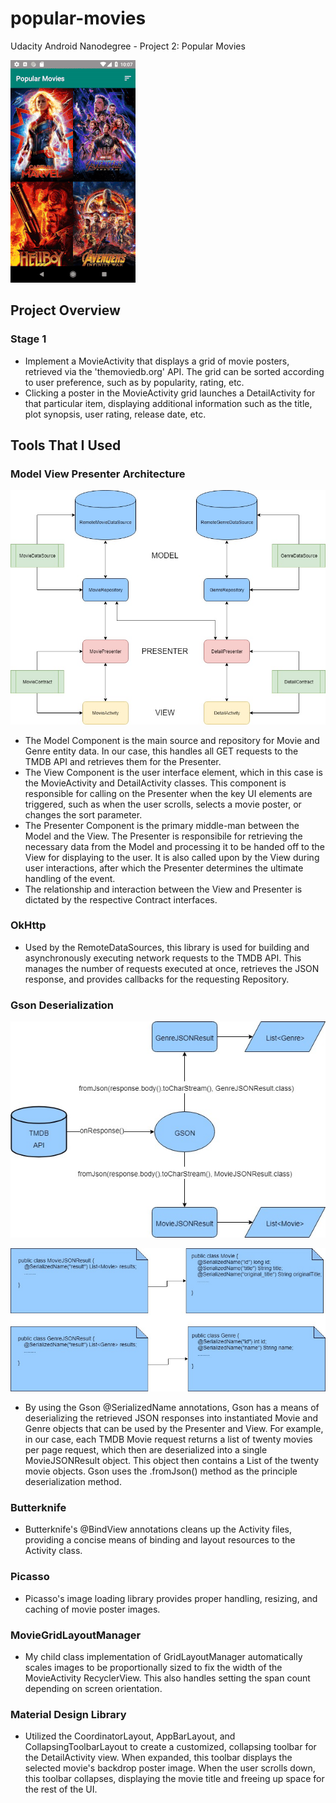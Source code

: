 # popular-movies
Udacity Android Nanodegree - Project 2: Popular Movies

![DEMO](/readme-resources/popular_movies_demo.gif)

## Project Overview
### Stage 1
- Implement a MovieActivity that displays a grid of movie posters, 
retrieved via the 'themoviedb.org' API.  The grid can be sorted according
to user preference, such as by popularity, rating, etc.
- Clicking a poster in the MovieActivity grid launches a DetailActivity
for that particular item, displaying additional information such as
the title, plot synopsis, user rating, release date, etc.

## Tools That I Used
### Model View Presenter Architecture
![MVP Diagram](/readme-resources/Popular_Movies_MVP_Diagram.jpg)

- The Model Component is the main source and repository for Movie and Genre entity data.  In our case, this handles all GET requests to the TMDB API and retrieves them for the Presenter.
- The View Component is the user interface element, which in this case is the MovieActivity and DetailActivity classes.  This component is responsible for calling on the Presenter when the key UI elements are triggered, such as when the user scrolls, selects a movie poster, or changes the sort parameter.
- The Presenter Component is the primary middle-man between the Model and the View.  The Presenter is responsibile for retrieving the necessary data from the Model and processing it to be handed off to the View for displaying to the user.  It is also called upon by the View during user interactions, after which the Presenter determines the ultimate handling of the event.
- The relationship and interaction between the View and Presenter is dictated by the respective Contract interfaces.

### OkHttp
- Used by the RemoteDataSources, this library is used for building and asynchronously executing network requests to the TMDB API.  This manages the number of requests executed at once, retrieves the JSON response, and provides callbacks for the requesting Repository. 

### Gson Deserialization
![GSON Diagram](/readme-resources/Gson_Deserialization_Diagram.jpg)


![Deserialization Diagram](/readme-resources/Deserialization_Classes.jpg)

- By using the Gson @SerializedName annotations, Gson has a means of deserializing the retrieved JSON responses into instantiated Movie and Genre objects that can be used by the Presenter and View.  For example, in our case, each TMDB Movie request returns a list of twenty movies per page request, which then are deserialized into a single MovieJSONResult object.  This object then contains a List of the twenty movie objects.  Gson uses the .fromJson() method as the principle deserialization method.

### Butterknife
- Butterknife's @BindView annotations cleans up the Activity files, providing a concise means of binding and layout resources to the Activity class.

### Picasso
- Picasso's image loading library provides proper handling, resizing, and caching of movie poster images.

### MovieGridLayoutManager
- My child class implementation of GridLayoutManager automatically scales images to be proportionally sized to fix the width of the MovieActivity RecyclerView.  This also handles setting the span count depending on screen orientation.

### Material Design Library
- Utilized the CoordinatorLayout, AppBarLayout, and CollapsingToolbarLayout to create a customized, collapsing toolbar for the DetailActivity view.  When expanded, this toolbar displays the selected movie's backdrop poster image.  When the user scrolls down, this toolbar collapses, displaying the movie title and freeing up space for the rest of the UI.
